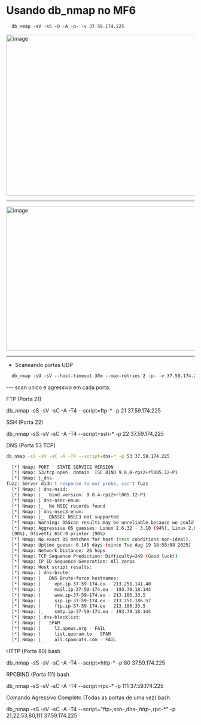 

# Usando db_nmap no MF6

```txt
  db_nmap -sV -sS -O -A -p- -v 37.59.174.225
```

<img width="727" height="430" alt="image" src="https://github.com/user-attachments/assets/5aa624c2-217b-4ab2-829b-59d801321886" />

---

<img width="796" height="386" alt="image" src="https://github.com/user-attachments/assets/45232b4c-850c-4462-b071-bab89cc67f1d" />

---

- Scaneando portas UDP 

```txt
  db_nmap -sU -sV --host-timeout 30m --max-retries 2 -p- -v 37.59.174.225
```

--- scan unico e agressivo em cada porta:

FTP (Porta 21)

db_nmap -sS -sV -sC -A -T4 --script=ftp-* -p 21 37.59.174.225

SSH (Porta 22)

db_nmap -sS -sV -sC -A -T4 --script=ssh-* -p 22 37.59.174.225

DNS (Porta 53 TCP)
```sh
db_nmap -sS -sV -sC -A -T4 --script=dns-* -p 53 37.59.174.225

  [*] Nmap: PORT   STATE SERVICE VERSION
  [*] Nmap: 53/tcp open  domain  ISC BIND 9.8.4-rpz2+rl005.12-P1
  [*] Nmap: |_dns-
fuzz: Server didn't response to our probe, can't fuzz
  [*] Nmap: | dns-nsid:
  [*] Nmap: |_  bind.version: 9.8.4-rpz2+rl005.12-P1
  [*] Nmap: | dns-nsec-enum:
  [*] Nmap: |_  No NSEC records found
  [*] Nmap: | dns-nsec3-enum:
  [*] Nmap: |_  DNSSEC NSEC3 not supported
  [*] Nmap: Warning: OSScan results may be unreliable because we could not find at least 1 open and 1 closed port
  [*] Nmap: Aggressive OS guesses: Linux 2.6.32 - 3.10 (94%), Linux 2.6.32 - 3.13 (93%), Linux 3.2 - 4.14 (93%), Linux 3.10 - 4.11 (91%), Linux 3.2 (90%), Linux 3.2 - 3.10 (90%), Linux 3.2 - 3.16 (90%), Linux 3.2 - 3.8 (90%), XBMCbuntu Frodo v12.2 (Linux 3.X) 
  (90%), Olivetti 65C-9 printer (90%)
  [*] Nmap: No exact OS matches for host (test conditions non-ideal).
  [*] Nmap: Uptime guess: 0.145 days (since Tue Aug 19 18:58:08 2025)
  [*] Nmap: Network Distance: 26 hops
  [*] Nmap: TCP Sequence Prediction: Difficulty=249 (Good luck!)
  [*] Nmap: IP ID Sequence Generation: All zeros
  [*] Nmap: Host script results:
  [*] Nmap: | dns-brute:
  [*] Nmap: |   DNS Brute-force hostnames:
  [*] Nmap: |     vpn.ip-37-59-174.eu - 213.251.141.40
  [*] Nmap: |     mail.ip-37-59-174.eu - 193.70.18.144
  [*] Nmap: |     www.ip-37-59-174.eu - 213.186.33.5
  [*] Nmap: |     sip.ip-37-59-174.eu - 213.251.186.57
  [*] Nmap: |     ftp.ip-37-59-174.eu - 213.186.33.5
  [*] Nmap: |_    smtp.ip-37-59-174.eu - 193.70.18.144
  [*] Nmap: | dns-blacklist:
  [*] Nmap: |   SPAM
  [*] Nmap: |     l2.apews.org - FAIL
  [*] Nmap: |     list.quorum.to - SPAM
  [*] Nmap: |_    all.spamrats.com - FAIL
```

HTTP (Porta 80)
bash

db_nmap -sS -sV -sC -A -T4 --script=http-* -p 80 37.59.174.225

RPCBIND (Porta 111)
bash

db_nmap -sS -sV -sC -A -T4 --script=rpc-* -p 111 37.59.174.225

Comando Agressivo Completo (Todas as portas de uma vez)
bash

db_nmap -sS -sV -sC -A -T4 --script="ftp-*,ssh-*,dns-*,http-*,rpc-*" -p 21,22,53,80,111 37.59.174.225 
